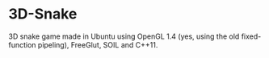 # 3D-Snake
3D snake game made in Ubuntu using OpenGL 1.4 (yes, using the old fixed-function pipeling), FreeGlut, SOIL and C++11.
